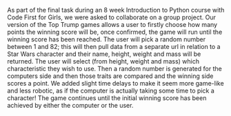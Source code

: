 As part of the final task during an 8 week Introduction to Python course with Code First for Girls, we were asked to collaborate on a group project.
Our version of the Top Trump games allows a user to firstly choose how many points the winning score will be, once confirmed, the game will run until the winning score has been reached.
The user will pick a random number between 1 and 82; this will then pull data from a separate url in relation to a Star Wars character and their name, height, weight and mass will be returned. 
The user will select (from height, weight and mass) which characteristic they wish to use. 
Then a random number is generated for the computers side and then those traits are compared and the winning side scores a point.
We added slight time delays to make it seem more game-like and less robotic, as if the computer is actually taking some time to pick a character!
The game continues until the initial winning score has been achieved by either the computer or the user.
